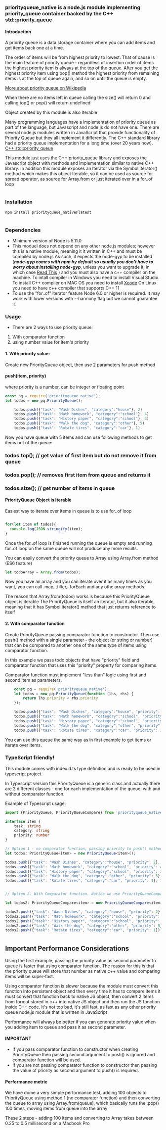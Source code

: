 ### priorityqueue_native is a node.js module implementing priority_queue container backed by the C++ std::priority_queue


#### Introduction
A priority queue is a data storage container where you can add items and get items back one at a time.

The order of items will be from highest priority to lowest. That of cause is the main feature of priority queue - regardless of insertion order of items the highest priority item is always at the top of the queue. After you get the highest priority item using pop() method the highest priority from remaining items is at the top of queue again, and so on until the queue is empty.

[More about priority queue on Wikipedia](https://en.wikipedia.org/wiki/Priority_queue)

When there are no items left in queue calling the size() will return 0 and calling top() or pop() will return undefined

Object created by this module is also Iterable

Many programming languages have a implementation of priority queue as part of the language, but Javascript and node.js do not have one.
There are several node.js modules written in JavaScript that provide functionality of Priority Queue but they all implement it differently. The C++ standard library had a priority queue implementation for a long time (over 20 years now).
[C++ std::priority_queue](https://en.wikipedia.org/wiki/Priority_queue)

This module just uses the C++ priority_queue library and exposes the Javascript object with methods and implementation similar to native C++ library.
In addition this module exposes an Iterator via the Symbol.iterator() method which makes this object Iterable, so it can be used as source for spread operator, as source for Array.from or just iterated over in a for..of loop

#
### Installation
```javascript
npm install priorityqueue_native@latest
```
#
### Dependencies
- Minimum version of Node is 5.11.0
- This moduel does not depend on any other node.js modules; however this is a native module, meaning it it written in C++ and must be compiled by node.js
As such, it expects the node-gyp to be installed (***node-gyp comes with npm by default so usually you don't have to worry about installing node-gyp***, unless you want to upgrade it, in which case [Read This](https://github.com/nodejs/node-gyp/wiki/Updating-npm's-bundled-node-gyp) ) and you must also have a c++ compiler on the machine. To intall compiler in Windows you need to install Visual Studio. To install C++ compiler on MAC OS you need to install [Xcode](https://developer.apple.com/xcode/)
On Linux you need to have c++ compiler that supports C++ 11
- To use the "for..of" iterator feature Node 6.0 or higher is required. It may work with lower versions with --harmony flag but we cannot guarantee it.


### Usage
- There are 2 ways to use priority queue:
1) With comparator function
2) using number value for item's priority

#### 1. With priority value:
Create new PriorityQueue object, then use 2 parameters for push method
#### push(item, priority)
where priority is a number, can be integer or floating point

```javascript
const pq = require('priorityqueue_native');
let todos = new pq.PriorityQueue();

    todos.push({"task": "Wash Dishes", "category":"house"}, 2)
    todos.push({"task": "Math homework", "category":"school"}, 4)
    todos.push({"task": "History paper", "category":"school"}, 3)
    todos.push({"task": "Walk the dog", "category":"other"}, 5)
    todos.push({"task": "Rotate tires", "category":"car"}, 1)

```
Now you have queue with 5 items and can use following methods to get items out of the queue:

### todos.top();   // get value of first item but do not remove it from queue
### todos.pop();   // removes first item from queue and returns it
### todos.size();  // get number of items in queue

#### PriorityQueue Object is Iterable

Easiest way to iterate over items in queue is to use for..of loop

```javascript

for(let item of todos){
  console.log(JSON.stringify(item);
}

```
Once the for..of loop is finished running the queue is empty and running for..of loop on the same queue will not produce any more results.

You can easily convert the priority queue to Array using Array.from method (ES6 feature)
```javascript
let todoArray = Array.from(todos);
```
Now you have an array and you can iterate over it as many times as you want, you can call .map, .filter, .forEach and any othe array methods.

The reason that Array.from(todos) works is because this PriorityQueue object is iterable
The PriorityQueue is itself an iterator, but it also iterable, meaning that it has Symbol.iterator() method that just returns reference to itself

####  2. With comparator function
Create PriorityQueue passing comparator function to constructor. Then use push() method with a single parameter - the object (or string or number) that can be compared to another one of the same type of items using comparator function.

In this example we pass todo objects that have "priority" field and comparator function that uses this "priority" property for comparing items.

Comparator function must implement "less than" logic using first and second item as parameters.

```javascript
    const pq = require('priorityqueue_native');
    let todos = new pq.PriorityQueue(function (lhs, rhs) {
        return lhs.priority < rhs.priority
    });

    todos.push({"task": "Wash Dishes", "category":"house", "priority": 2});
    todos.push({"task": "Math homework", "category":"school", "priority": 4});
    todos.push({"task": "History paper", "category":"school", "priority": 3});
    todos.push({"task": "Walk the dog", "category":"other", "priority": 5});
    todos.push({"task": "Rotate tires", "category":"car", "priority": 1});


```
You can use this queue the same way as in first example to get items or iterate over items.


### TypeScript friendly!
This module comes with index.d.ts type definition and is ready to be used in typescript project.

In Typescript version this PriorityQueue is a generic class and actually there are 2 different classes - one for each implementation of the queue, with and without comparator function.

Example of Typescript usage:

```typescript
import {PriorityQueue, PriorityQueueCompare} from 'priorityqueue_native'

interface item {
    task: string
    category: string
    priority: number
}

// Option 1 - no comparator function, passing priority to push() method
let todos: PriorityQueue<item> = new PriorityQueue<item>();

todos.push({"task": "Wash Dishes", "category":"house", "priority": 2}, 2);
todos.push({"task": "Math homework", "category":"school", "priority": 4}, 4);
todos.push({"task": "History paper", "category":"school", "priority": 3}, 3);
todos.push({"task": "Walk the dog", "category":"other", "priority": 5}, 5);
todos.push({"task": "Rotate tires", "category":"car", "priority": 1}, 1);


// Option 2. With Comparator function. Notice we use PriorityQueueCompare class for this one:

let todos2: PriorityQueueCompare<item> = new PriorityQueueCompare<item>((left: item, right: item) => left.priority < right.priority);

todos2.push({"task": "Wash Dishes", "category":"house", "priority": 2});
todos2.push({"task": "Math homework", "category":"school", "priority": 4});
todos2.push({"task": "History paper", "category":"school", "priority": 3});
todos2.push({"task": "Walk the dog", "category":"other", "priority": 5});
todos2.push({"task": "Rotate tires", "category":"car", "priority": 1});
```

#
## Important Performance Considerations

Using the first example, passing the priority value as second parameter to queue is faster that using comparator function. The reason for this is that the priority queue will store that number as native c++ value and comparing items will be super-fast.

Using comparator function is slower because the module must convert this function into persistent object and then every time it has to compare items it must convert that function back to native JS object, then convert 2 items from format stored in c++ into native JS object and then run the JS function inside C++ code. It's not too bad, it's still fast, as fast as any other priority queue node.js module that is written in JavaScript

Performance will always be better if you can generate priority value when you adding item to queue and pass it as second parameter.

#### IMPORTANT
- If you pass comparator function to constructor when creating PriorityQueue then passing second argument to push() is ignored and comparator function will be used.
- If you are not passing comparator function to constructor then passing the value of priority as second argument to push() is required.

#### Performance metric
We have dome a very simple performance test, adding 100 objects to PriorityQueue using method 1 (no comparator function) and then converting the queue to array using Array.from(queue), which basically runs the .pop() 100 times, moving items from queue into the array

These 2 steps - adding 100 items and converting to Array takes between 0.25 to 0.5 millisecond on a Macbook Pro


